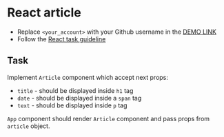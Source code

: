 # React article
- Replace `<your_account>` with your Github username in the [DEMO LINK](https://IhorDrul.github.io/react_article/)
- Follow the [React task guideline](https://github.com/mate-academy/react_task-guideline#react-tasks-guideline)

## Task
Implement `Article` component which accept next props:
- `title` - should be displayed inside `h1` tag
- `date` - should be displayed inside a `span` tag
- `text` - should be displayed inside `p` tag

`App` component should render `Article` component and pass props from `article` object.
